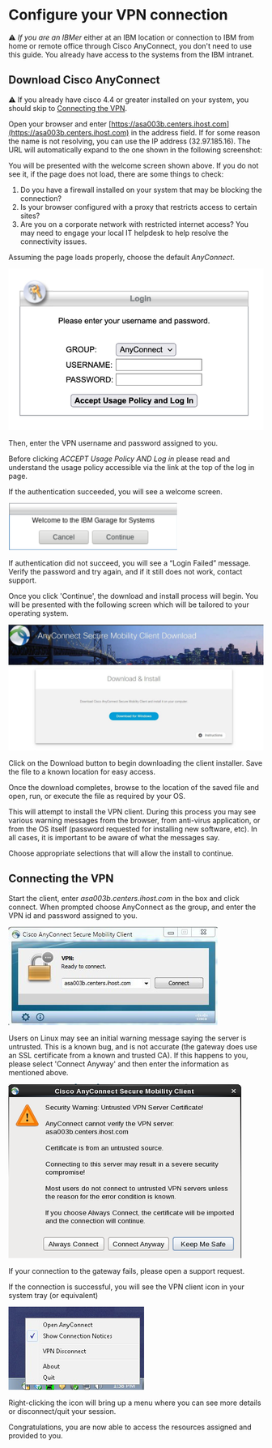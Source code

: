 # Configure your VPN connection

:warning: *If you are an IBMer* either at an IBM location or connection to IBM from home or remote office through Cisco AnyConnect, you don't need to use this guide. You already have access to the systems from the IBM intranet.


## Download Cisco AnyConnect

:warning: If you already have cisco 4.4 or greater installed on your system, you should skip to [Connecting the VPN](#connecting-the-vpn).


Open your browser and enter [https://asa003b.centers.ihost.com](https://asa003b.centers.ihost.com) in the address field. If for some reason the name is not resolving, you can use the IP address (32.97.185.16). The URL will automatically expand to the one shown in the following screenshot:

You will be presented with the welcome screen shown above. If you do not see it, if the page does not load, there are some things to check:
1. Do you have a firewall installed on your system that may be blocking the connection?
2. Is your browser configured with a proxy that restricts access to certain sites?
3. Are you on a corporate network with restricted internet access?
You may need to engage your local IT helpdesk to help resolve the connectivity issues.

Assuming the page loads properly, choose the default *AnyConnect*. 

![](images/vpn1.png)

Then, enter the VPN username and password assigned to you.

Before clicking *ACCEPT Usage Policy AND Log in* please read and understand the usage policy accessible via the link at the top of the log in page.

If the authentication succeeded, you will see a welcome screen.

![](images/Vpnuserguide3_3.png)

If authentication did not succeed, you will see a “Login Failed” message. Verify the password and try again, and if it still does not work, contact support.

Once you click 'Continue', the download and install process will begin. You will be presented with the following screen which will be tailored to your operating system.

![](images/Vpnuserguide4.png)

Click on the Download button to begin downloading the client installer. Save the file to a known location for easy access.

Once the download completes, browse to the location of the saved file and open, run, or execute the file as required by your OS.

This will attempt to install the VPN client. During this process you may see various warning messages from the browser, from anti-virus application, or from the OS itself (password requested for installing new software, etc). In all cases, it is important to be aware of what the messages say.

Choose appropriate selections that will allow the install to continue. 

## Connecting the VPN

Start the client, enter *asa003b.centers.ihost.com* in the box and click connect. When prompted choose AnyConnect as the group, and enter the VPN id and password assigned to you.

![](images/Vpnuserguide5.png)

Users on Linux may see an initial warning message saying the server is untrusted. This is a known bug, and is not accurate (the gateway does use an SSL certificate from a known and trusted CA). If this happens to you, please select 'Connect Anyway' and then enter the information as mentioned above.

![](images/Vpnuserguide6.png)

If your connection to the gateway fails, please open a support request.

If the connection is successful, you will see the VPN client icon in your system tray (or equivalent)

![](images/Vpnuserguide7.png)

Right-clicking the icon will bring up a menu where you can see more details or disconnect/quit your session.

Congratulations, you are now able to access the resources assigned and provided to you. 

